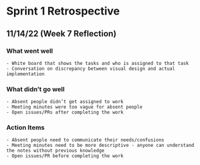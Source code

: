 # Sprint 1 Retrospective
## 11/14/22 (Week 7 Reflection)

### What went well
    - White board that shows the tasks and who is assigned to that task
    - Conversation on discrepancy between visual design and actual implementation 
### What didn’t go well
    - Absent people didn’t get assigned to work
    - Meeting minutes were too vague for absent people
    - Open issues/PRs after completing the work
### Action Items
    - Absent people need to communicate their needs/confusions
    - Meeting minutes need to be more descriptive - anyone can understand the notes without previous knowledge
    - Open issues/PR before completing the work
